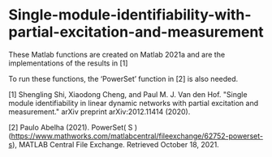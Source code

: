 # Single-module-identifiability-with-partial-excitation-and-measurement

These Matlab functions are created on Matlab 2021a and are the implementations of the results in [1]

To run these functions, the ‘PowerSet’ function in [2] is also needed.



[1]  Shengling Shi, Xiaodong Cheng, and Paul M. J. Van den Hof. "Single module identifiability in linear dynamic networks with partial excitation and measurement." arXiv preprint arXiv:2012.11414 (2020).

[2]  Paulo Abelha (2021). PowerSet( S ) (https://www.mathworks.com/matlabcentral/fileexchange/62752-powerset-s), MATLAB Central File Exchange. Retrieved October 18, 2021.
